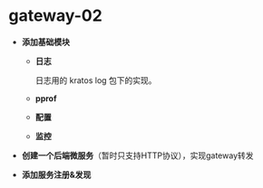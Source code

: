 # gateway-02

+ **添加基础模块**

    + **日志**
    
      日志用的 kratos log 包下的实现。
    
    + **pprof**
    
    + **配置**
    
    + **监控**
    
+ **创建一个后端微服务**（暂时只支持HTTP协议），实现gateway转发

+ **添加服务注册&发现**

